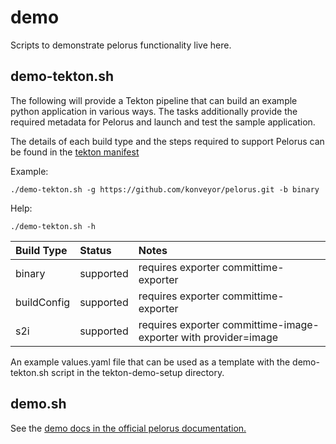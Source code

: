 # demo

Scripts to demonstrate pelorus functionality live here.

## demo-tekton.sh

The following will provide a Tekton pipeline that can build an example python application in various ways. The tasks additionally provide the required metadata for Pelorus and launch and test the sample application.

The details of each build type and the steps required to support Pelorus can be found in the [tekton manifest](./tekton-demo-setup/03-build-and-deploy.yaml)

Example:
```
./demo-tekton.sh -g https://github.com/konveyor/pelorus.git -b binary
```

Help:
```
./demo-tekton.sh -h
```

|Build Type   |Status         |Notes                                                |
|:------------|:--------------|:----------------------------------------------------|
| binary      | supported     | requires exporter committime-exporter               |
| buildConfig | supported     | requires exporter committime-exporter               |
| s2i         | supported     | requires exporter committime-image-exporter with provider=image    |   


An example values.yaml file that can be used as a template with the demo-tekton.sh
script in the tekton-demo-setup directory.

## demo.sh

See the [demo docs in the official pelorus documentation.](https://pelorus.readthedocs.io/en/latest/Demo/)
